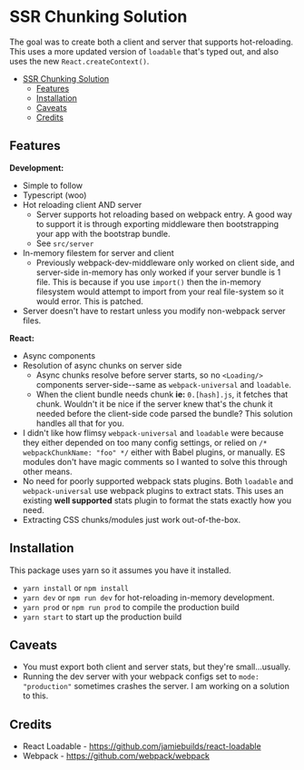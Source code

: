 # SSR Chunking Solution

The goal was to create both a client and server that supports hot-reloading. This uses a more updated version of `loadable` that's typed out, and also uses the new `React.createContext()`.

- [SSR Chunking Solution](#ssr-chunking-solution)
  - [Features](#features)
  - [Installation](#installation)
  - [Caveats](#caveats)
  - [Credits](#credits)

## Features

**Development:**

- Simple to follow
- Typescript (woo)
- Hot reloading client AND server
  - Server supports hot reloading based on webpack entry. A good way to support it is through exporting middleware then bootstrapping your app with the bootstrap bundle.
  - See `src/server`
- In-memory filestem for server and client
  - Previously webpack-dev-middleware only worked on client side, and server-side in-memory has only worked if your server bundle is 1 file. This is because if you use `import()` then the in-memory filesystem would attempt to import from your real file-system so it would error. This is patched.
- Server doesn't have to restart unless you modify non-webpack server files.
  
**React:**

- Async components
- Resolution of async chunks on server side
  - Async chunks resolve before server starts, so no `<Loading/>` components server-side--same as `webpack-universal` and `loadable`.
  - When the client bundle needs chunk **ie:** `0.[hash].js`, it fetches that chunk. Wouldn't it be nice if the server knew that's the chunk it needed before the client-side code parsed the bundle? This solution handles all that for you.
- I didn't like how flimsy `webpack-universal` and `loadable` were because they either depended on too many config settings, or relied on `/* webpackChunkName: "foo" */` either with Babel plugins, or manually. ES modules don't have magic comments so I wanted to solve this through other means.
- No need for poorly supported webpack stats plugins. Both `loadable` and `webpack-universal` use webpack plugins to extract stats. This uses an existing **well supported** stats plugin to format the stats exactly how you need.
- Extracting CSS chunks/modules just work out-of-the-box.

## Installation

This package uses yarn so it assumes you have it installed.

- `yarn install` or `npm install`
- `yarn dev` or `npm run dev` for hot-reloading in-memory development.
- `yarn prod` or `npm run prod` to compile the production build
- `yarn start` to start up the production build

## Caveats

- You must export both client and server stats, but they're small...usually.
- Running the dev server with your webpack configs set to `mode: "production"` sometimes crashes the server. I am working on a solution to this.

## Credits

- React Loadable - https://github.com/jamiebuilds/react-loadable
- Webpack - https://github.com/webpack/webpack
